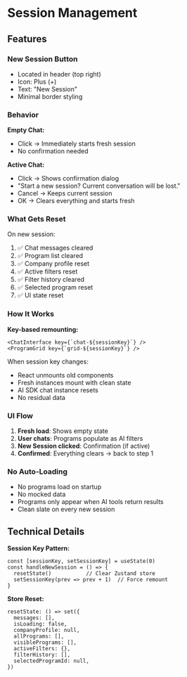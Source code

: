 # Session Management

## Features

### New Session Button
- Located in header (top right)
- Icon: Plus (+) 
- Text: "New Session"
- Minimal border styling

### Behavior

**Empty Chat:**
- Click → Immediately starts fresh session
- No confirmation needed

**Active Chat:**
- Click → Shows confirmation dialog
- "Start a new session? Current conversation will be lost."
- Cancel → Keeps current session
- OK → Clears everything and starts fresh

### What Gets Reset

On new session:
1. ✅ Chat messages cleared
2. ✅ Program list cleared
3. ✅ Company profile reset
4. ✅ Active filters reset
5. ✅ Filter history cleared
6. ✅ Selected program reset
7. ✅ UI state reset

### How It Works

**Key-based remounting:**
```tsx
<ChatInterface key={`chat-${sessionKey}`} />
<ProgramGrid key={`grid-${sessionKey}`} />
```

When session key changes:
- React unmounts old components
- Fresh instances mount with clean state
- AI SDK chat instance resets
- No residual data

### UI Flow

1. **Fresh load**: Shows empty state
2. **User chats**: Programs populate as AI filters
3. **New Session clicked**: Confirmation (if active)
4. **Confirmed**: Everything clears → back to step 1

### No Auto-Loading

- No programs load on startup
- No mocked data
- Programs only appear when AI tools return results
- Clean slate on every new session

## Technical Details

**Session Key Pattern:**
```tsx
const [sessionKey, setSessionKey] = useState(0)
const handleNewSession = () => {
  resetState()           // Clear Zustand store
  setSessionKey(prev => prev + 1)  // Force remount
}
```

**Store Reset:**
```tsx
resetState: () => set({
  messages: [],
  isLoading: false,
  companyProfile: null,
  allPrograms: [],
  visiblePrograms: [],
  activeFilters: {},
  filterHistory: [],
  selectedProgramId: null,
})
```

